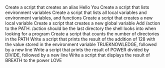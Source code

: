 Create a script that creates an alias
Hello You
Create a script that lists environment variables
Create a script that lists all local variables and environment variables, and functions
Create a script that creates a new local variable
Create a script that creates a new global variable
Add /action to the PATH. /action should be the last directory the shell looks into when looking for a program
Create a script that counts the number of directories in the PATH
Write a script that prints the result of the addition of 128 with the value stored in the environment variable TRUEKNOWLEDGE, followed by a new line
Write a script that prints the result of POWER divided by DIVIDE, followed by a new line
Write a script that displays the result of BREATH to the power LOVE
